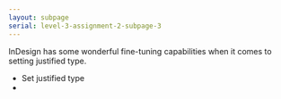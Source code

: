 ```yaml
---
layout: subpage
serial: level-3-assignment-2-subpage-3
---
```

InDesign has some wonderful fine-tuning capabilities when it comes to setting justified type.

- Set justified type
- 